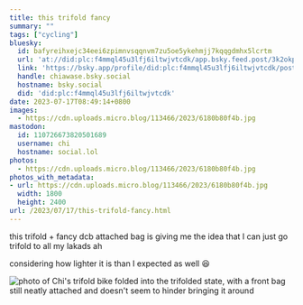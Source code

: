 ```yaml
---
title: this trifold fancy
summary: ""
tags: ["cycling"]
bluesky:
  id: bafyreihxejc34eei6zpimnvsqqnvm7zu5oe5ykehmjj7kqqgdmhx5lcrtm
  url: 'at://did:plc:f4mmql45u3lfj6iltwjvtcdk/app.bsky.feed.post/3k2okpootdx2r'
  link: 'https://bsky.app/profile/did:plc:f4mmql45u3lfj6iltwjvtcdk/post/3k2okpootdx2r'
  handle: chiawase.bsky.social
  hostname: bsky.social
  did: 'did:plc:f4mmql45u3lfj6iltwjvtcdk'
date: 2023-07-17T08:49:14+0800
images:
  - https://cdn.uploads.micro.blog/113466/2023/6180b80f4b.jpg
mastodon:
  id: 110726673820501689
  username: chi
  hostname: social.lol
photos:
  - https://cdn.uploads.micro.blog/113466/2023/6180b80f4b.jpg
photos_with_metadata:
- url: https://cdn.uploads.micro.blog/113466/2023/6180b80f4b.jpg
  width: 1800
  height: 2400
url: /2023/07/17/this-trifold-fancy.html
---
```


this trifold + fancy dcb attached bag is giving me the idea that I can just go trifold to all my lakads ah

considering how lighter it is than I expected as well 😆

![photo of Chi's trifold bike folded into the trifolded state, with a front bag still neatly attached and doesn't seem to hinder bringing it around](https://chisenires.design/uploads/2023/6180b80f4b.jpg)
